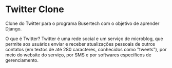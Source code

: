 # Twitter Clone

Clone do Twitter para o programa Busertech com o objetivo de aprender Django.

O que é Twitter?
Twitter é uma rede social e um serviço de microblog, que permite aos usuários enviar e receber atualizações pessoais de outros contatos (em textos de até 280 caracteres, conhecidos como "tweets"), por meio do website do serviço, por SMS e por softwares específicos de gerenciamento.
